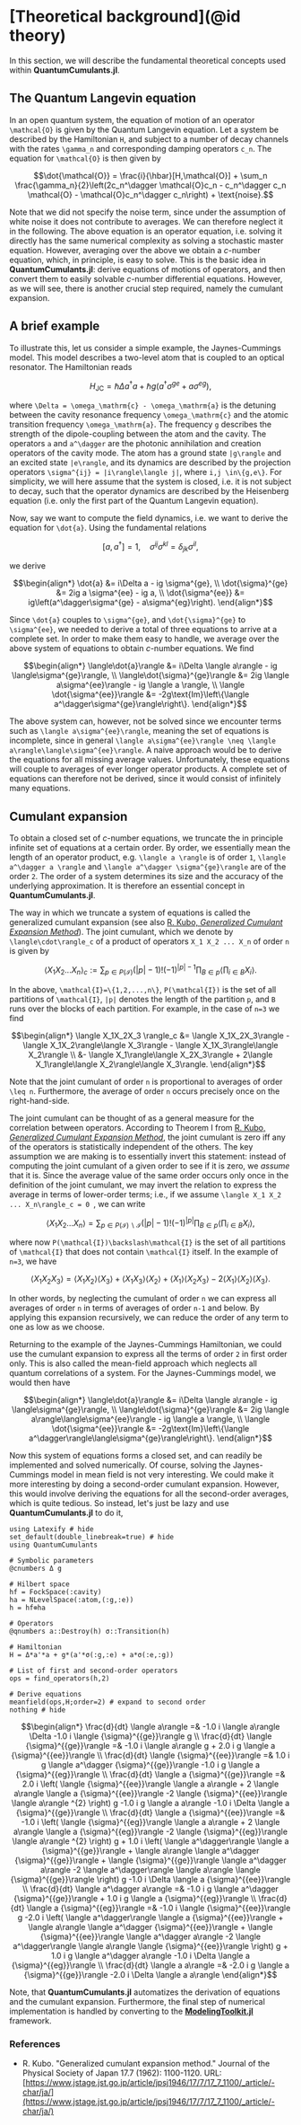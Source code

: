 # [Theoretical background](@id theory)

In this section, we will describe the fundamental theoretical concepts used within **QuantumCumulants.jl**.

## The Quantum Langevin equation

In an open quantum system, the equation of motion of an operator ``\mathcal{O}`` is given by the Quantum Langevin equation. Let a system be described by the Hamiltonian ``H``, and subject to a number of decay channels with the rates ``\gamma_n`` and corresponding damping operators ``c_n``. The equation for ``\mathcal{O}`` is then given by

```math
\dot{\mathcal{O}} = \frac{i}{\hbar}[H,\mathcal{O}] + \sum_n \frac{\gamma_n}{2}\left(2c_n^\dagger \mathcal{O}c_n - c_n^\dagger c_n \mathcal{O} - \mathcal{O}c_n^\dagger c_n\right) + \text{noise}.
```

Note that we did not specify the noise term, since under the assumption of white noise it does not contribute to averages. We can therefore neglect it in the following. The above equation is an operator equation, i.e. solving it directly has the same numerical complexity as solving a stochastic master equation. However, averaging over the above we obtain a *c*-number equation, which, in principle, is easy to solve. This is the basic idea in **QuantumCumulants.jl**: derive equations of motions of operators, and then convert them to easily solvable *c*-number differential equations. However, as we will see, there is another crucial step required, namely the cumulant expansion.

## A brief example

To illustrate this, let us consider a simple example, the Jaynes-Cummings model. This model describes a two-level atom that is coupled to an optical resonator. The Hamiltonian reads

```math
H_\mathrm{JC} = \hbar\Delta a^\dagger a + \hbar g\left(a^\dagger \sigma^{ge} + a\sigma^{eg}\right),
```

where ``\Delta = \omega_\mathrm{c} - \omega_\mathrm{a}`` is the detuning between the cavity resonance frequency ``\omega_\mathrm{c}`` and the atomic transition frequency ``\omega_\mathrm{a}``. The frequency ``g`` describes the strength of the dipole-coupling between the atom and the cavity. The operators ``a`` and ``a^\dagger`` are the photonic annihilation and creation operators of the cavity mode. The atom has a ground state ``|g\rangle`` and an excited state ``|e\rangle``, and its dynamics are described by the projection operators ``\sigma^{ij} = |i\rangle\langle j|``, where ``i,j \in\{g,e\}``. For simplicity, we will here assume that the system is closed, i.e. it is not subject to decay, such that the operator dynamics are described by the Heisenberg equation (i.e. only the first part of the Quantum Langevin equation).

Now, say we want to compute the field dynamics, i.e. we want to derive the equation for ``\dot{a}``. Using the fundamental relations

```math
[a,a^\dagger] = 1, \quad \sigma^{ij}\sigma^{kl} = \delta_{jk}\sigma^{il},
```

we derive

```math
\begin{align*}
\dot{a} &= i\Delta a - ig \sigma^{ge},
\\
\dot{\sigma}^{ge} &= 2ig a \sigma^{ee} - ig a,
\\
\dot{\sigma^{ee}} &= ig\left(a^\dagger\sigma^{ge} - a\sigma^{eg}\right).
\end{align*}
```

Since ``\dot{a}`` couples to ``\sigma^{ge}``, and ``\dot{\sigma}^{ge}`` to ``\sigma^{ee}``, we needed to derive a total of three equations to arrive at a complete set. In order to make them easy to handle, we average over the above system of equations to obtain *c*-number equations. We find

```math
\begin{align*}
\langle\dot{a}\rangle &= i\Delta \langle a\rangle - ig \langle\sigma^{ge}\rangle,
\\
\langle\dot{\sigma}^{ge}\rangle &= 2ig \langle a\sigma^{ee}\rangle - ig \langle a \rangle,
\\
\langle \dot{\sigma^{ee}}\rangle &= -2g\text{Im}\left\{\langle a^\dagger\sigma^{ge}\rangle\right\}.
\end{align*}
```

The above system can, however, not be solved since we encounter terms such as ``\langle a\sigma^{ee}\rangle``, meaning the set of equations is incomplete, since in general ``\langle a\sigma^{ee}\rangle \neq \langle a\rangle\langle\sigma^{ee}\rangle``. A naive approach would be to derive the equations for all missing average values. Unfortunately, these equations will couple to averages of ever longer operator products. A complete set of equations can therefore not be derived, since it would consist of infinitely many equations.


## Cumulant expansion

To obtain a closed set of *c*-number equations, we truncate the in principle infinite set of equations at a certain order. By order, we essentially mean the length of an operator product, e.g. ``\langle a \rangle`` is of order ``1``, ``\langle a^\dagger a \rangle`` and ``\langle a^\dagger \sigma^{ge}\rangle`` are of the order ``2``. The order of a system determines its size and the accuracy of the underlying approximation. It is therefore an essential concept in **QuantumCumulants.jl**.

The way in which we truncate a system of equations is called the generalized cumulant expansion (see also [R. Kubo, *Generalized Cumulant Expansion Method*](https://www.jstage.jst.go.jp/article/jpsj1946/17/7/17_7_1100/_article/-char/ja/)). The joint cumulant, which we denote by ``\langle\cdot\rangle_c`` of a product of operators ``X_1 X_2 ... X_n`` of order ``n`` is given by

```math
\langle X_1 X_2 ... X_n \rangle_c := \sum_{p \in P(\mathcal{I})} \left(|p| - 1\right)! (-1)^{|p|-1} \prod_{B \in p} \langle \prod_{i\in B} X_i\rangle.
```

In the above, ``\mathcal{I}=\{1,2,...,n\}``, ``P(\mathcal{I})`` is the set of all partitions of ``\mathcal{I}``, ``|p|`` denotes the length of the partition ``p``, and ``B`` runs over the blocks of each partition. For example, in the case of ``n=3`` we find

```math
\begin{align*}
\langle X_1X_2X_3 \rangle_c &= \langle X_1X_2X_3\rangle  -\langle X_1X_2\rangle\langle X_3\rangle - \langle X_1X_3\rangle\langle X_2\rangle
\\
&- \langle X_1\rangle\langle X_2X_3\rangle + 2\langle X_1\rangle\langle X_2\rangle\langle X_3\rangle.
\end{align*}
```

Note that the joint cumulant of order ``n`` is proportional to averages of order ``\leq n``. Furthermore, the average of order ``n`` occurs precisely once on the right-hand-side.

The joint cumulant can be thought of as a general measure for the correlation between operators. According to Theorem I from [R. Kubo, *Generalized Cumulant Expansion Method*](https://www.jstage.jst.go.jp/article/jpsj1946/17/7/17_7_1100/_article/-char/ja/), the joint cumulant is zero iff any of the operators is statistically independent of the others. The key assumption we are making is to essentially invert this statement: instead of computing the joint cumulant of a given order to see if it is zero, we *assume* that it is. Since the average value of the same order occurs only once in the definition of the joint cumulant, we may invert the relation to express the average in terms of lower-order terms; i.e., if we assume ``\langle X_1 X_2 ... X_n\rangle_c = 0 ``, we can write

```math
\langle X_1X_2...X_n \rangle = \sum_{p \in P(\mathcal{I})\backslash \mathcal{I}} \left(|p| - 1\right)! (-1)^{|p|} \prod_{B \in p} \langle \prod_{i\in B} X_i\rangle,
```

where now ``P(\mathcal{I})\backslash\mathcal{I}`` is the set of all partitions of ``\mathcal{I}`` that does not contain ``\mathcal{I}`` itself. In the example of ``n=3``, we have

```math
\langle X_1X_2X_3\rangle   = \langle X_1X_2\rangle\langle X_3\rangle + \langle X_1X_3\rangle\langle X_2\rangle + \langle X_1\rangle\langle X_2X_3\rangle - 2\langle X_1\rangle\langle X_2\rangle\langle X_3\rangle.
```

In other words, by neglecting the cumulant of order ``n`` we can express all averages of order ``n`` in terms of averages of order ``n-1`` and below. By applying this expansion recursively, we can reduce the order of any term to one as low as we choose.

Returning to the example of the Jaynes-Cummings Hamiltonian, we could use the cumulant expansion to express all the terms of order ``2`` in first order only. This is also called the mean-field approach which neglects all quantum correlations of a system. For the Jaynes-Cummings model, we would then have

```math
\begin{align*}
\langle\dot{a}\rangle &= i\Delta \langle a\rangle - ig \langle\sigma^{ge}\rangle,
\\
\langle\dot{\sigma}^{ge}\rangle &= 2ig \langle a\rangle\langle\sigma^{ee}\rangle - ig \langle a \rangle,
\\
\langle \dot{\sigma^{ee}}\rangle &= -2g\text{Im}\left\{\langle a^\dagger\rangle\langle\sigma^{ge}\rangle\right\}.
\end{align*}
```

Now this system of equations forms a closed set, and can readily be implemented and solved numerically. Of course, solving the Jaynes-Cummings model in mean field is not very interesting. We could make it more interesting by doing a second-order cumulant expansion. However, this would involve deriving the equations for all the second-order averages, which is quite tedious. So instead, let's just be lazy and use **QuantumCumulants.jl** to do it,

```@example theory-JC
using Latexify # hide
set_default(double_linebreak=true) # hide
using QuantumCumulants

# Symbolic parameters
@cnumbers Δ g

# Hilbert space
hf = FockSpace(:cavity)
ha = NLevelSpace(:atom,(:g,:e))
h = hf⊗ha

# Operators
@qnumbers a::Destroy(h) σ::Transition(h)

# Hamiltonian
H = Δ*a'*a + g*(a'*σ(:g,:e) + a*σ(:e,:g))

# List of first and second-order operators
ops = find_operators(h,2)

# Derive equations
meanfield(ops,H;order=2) # expand to second order
nothing # hide
```

```math
\begin{align*}
\frac{d}{dt} \langle a\rangle =& -1.0 i \langle a\rangle \Delta -1.0 i \langle {\sigma}^{{ge}}\rangle g
\\
\frac{d}{dt} \langle {\sigma}^{{ge}}\rangle =& -1.0 i \langle a\rangle g + 2.0 i g \langle a {\sigma}^{{ee}}\rangle
\\
\frac{d}{dt} \langle {\sigma}^{{ee}}\rangle =& 1.0 i g \langle a^\dagger {\sigma}^{{ge}}\rangle -1.0 i g \langle a {\sigma}^{{eg}}\rangle
\\
\frac{d}{dt} \langle a {\sigma}^{{ge}}\rangle =& 2.0 i \left( \langle {\sigma}^{{ee}}\rangle \langle a a\rangle + 2 \langle a\rangle \langle a {\sigma}^{{ee}}\rangle -2 \langle {\sigma}^{{ee}}\rangle \langle a\rangle ^{2} \right) g -1.0 i g \langle a a\rangle -1.0 i \Delta \langle a {\sigma}^{{ge}}\rangle
\\
\frac{d}{dt} \langle a {\sigma}^{{ee}}\rangle =& -1.0 i \left( \langle {\sigma}^{{eg}}\rangle \langle a a\rangle + 2 \langle a\rangle \langle a {\sigma}^{{eg}}\rangle -2 \langle {\sigma}^{{eg}}\rangle \langle a\rangle ^{2} \right) g + 1.0 i \left( \langle a^\dagger\rangle \langle a {\sigma}^{{ge}}\rangle + \langle a\rangle \langle a^\dagger {\sigma}^{{ge}}\rangle + \langle {\sigma}^{{ge}}\rangle \langle a^\dagger a\rangle -2 \langle a^\dagger\rangle \langle a\rangle \langle {\sigma}^{{ge}}\rangle \right) g -1.0 i \Delta \langle a {\sigma}^{{ee}}\rangle
\\
\frac{d}{dt} \langle a^\dagger a\rangle =& -1.0 i g \langle a^\dagger {\sigma}^{{ge}}\rangle + 1.0 i g \langle a {\sigma}^{{eg}}\rangle
\\
\frac{d}{dt} \langle a {\sigma}^{{eg}}\rangle =& -1.0 i \langle {\sigma}^{{ee}}\rangle g -2.0 i \left( \langle a^\dagger\rangle \langle a {\sigma}^{{ee}}\rangle + \langle a\rangle \langle a^\dagger {\sigma}^{{ee}}\rangle + \langle {\sigma}^{{ee}}\rangle \langle a^\dagger a\rangle -2 \langle a^\dagger\rangle \langle a\rangle \langle {\sigma}^{{ee}}\rangle \right) g + 1.0 i g \langle a^\dagger a\rangle -1.0 i \Delta \langle a {\sigma}^{{eg}}\rangle
\\
\frac{d}{dt} \langle a a\rangle =& -2.0 i g \langle a {\sigma}^{{ge}}\rangle -2.0 i \Delta \langle a a\rangle
\end{align*}
```

Note, that **QuantumCumulants.jl** automatizes the derivation of equations and the cumulant expansion. Furthermore, the final step of numerical implementation is handled by converting to the [**ModelingToolkit.jl**](https://github.com/SciML/ModelingToolkit.jl) framework.

### References

* R. Kubo. "Generalized cumulant expansion method." Journal of the Physical Society of Japan 17.7 (1962): 1100-1120.
  URL: [https://www.jstage.jst.go.jp/article/jpsj1946/17/7/17_7_1100/_article/-char/ja/](https://www.jstage.jst.go.jp/article/jpsj1946/17/7/17_7_1100/_article/-char/ja/)
